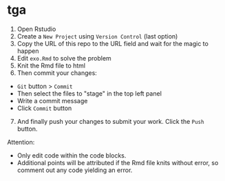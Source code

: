 # tga

1. Open Rstudio
2. Create a `New Project` using `Version Control` (last option)
3. Copy the URL of this repo to the URL field and wait for the magic to happen
4. Edit `exo.Rmd` to solve the problem
5. Knit the Rmd file to html
6. Then commit your changes:
  - `Git` button > `Commit`
  - Then select the files to "stage" in the top left panel
  - Write a commit message
  - Click `Commit` button
7. And finally push your changes to submit your work. Click the `Push` button.

Attention:
- Only edit code within the code blocks.
- Additional points will be attributed if the Rmd file knits without error, so comment out any code yielding an error.
